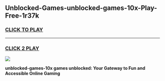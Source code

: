 
## Unblocked-Games-unblocked-games-10x-Play-Free-1r37k
<h3>
<a href="https://premium76.site?title=unblocked-games-10x&ref=20A">CLICK TO PLAY</a></h3>
<hr>

<h3>
<a href="https://premium76.site?title=unblocked-games-10x&ref=20A">CLICK 2 PLAY</a>
  
</h3>

<a href="https://premium76.site?title=unblocked-games-10x&ref=20A"><img src="https://clearcache.store/games.png"></a>


**unblocked-games-10x games unblocked: Your Gateway to Fun and Accessible Online Gaming**

